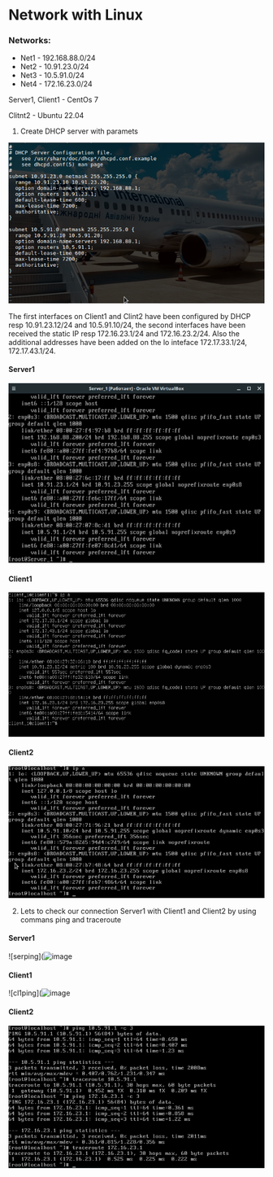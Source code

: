 
Network with Linux
===

### Networks: ###
- Net1 - 192.168.88.0/24
- Net2 - 10.91.23.0/24
- Net3 - 10.5.91.0/24
- Net4 - 172.16.23.0/24

Server1, Client1 - CentOs 7

Clitnt2 - Ubuntu 22.04



1. Create DHCP server with paramets

![dhcp](https://github.com/kushcheva/EPAM_DevOps_Autumn-2022_Hometasks/blob/main/LinuxNet/Screenshots/sysconfServer1.png?raw=true)

The first interfaces on Client1 and Clint2 have been configured by DHCP resp 10.91.23.12/24 and 10.5.91.10/24, the second interfaces have been received the static IP resp 172.16.23.1/24 and 172.16.23.2/24. Also the additional addresses have been added on the lo inteface 172.17.33.1/24, 172.17.43.1/24.

#### Server1

![ser1](https://github.com/kushcheva/EPAM_DevOps_Autumn-2022_Hometasks/blob/main/LinuxNet/Screenshots/Server1.png?raw=true)

#### Client1

![cl1](https://github.com/kushcheva/EPAM_DevOps_Autumn-2022_Hometasks/blob/main/LinuxNet/Screenshots/Client1.png?raw=true)

#### Client2

![cl2](https://github.com/kushcheva/EPAM_DevOps_Autumn-2022_Hometasks/blob/main/LinuxNet/Screenshots/Client2.png?raw=true)

2. Lets to check our connection Server1 with Client1 and Client2 by using commans ping and traceroute

#### Server1

![serping](![image](https://user-images.githubusercontent.com/96500223/215612506-85020d63-4264-4ccc-bac7-8bf337d097f5.png)

#### Client1

![cl1ping](![image](https://user-images.githubusercontent.com/96500223/215612609-01cca554-06c3-44fe-af28-35035b7b272c.png)

#### Client2

![cl2ping](https://github.com/kushcheva/EPAM_DevOps_Autumn-2022_Hometasks/blob/main/LinuxNet/Screenshots/PingClient2.png?raw=true)



